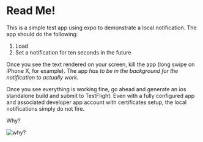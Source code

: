 # Read Me!

This is a simple test app using expo to demonstrate a local notification. The app should do the following:

1. Load
2. Set a notification for ten seconds in the future

Once you see the text rendered on your screen, kill the app (long swipe on iPhone X, for example). The app *has to be in the background for the notification to actually work.*

Once you see everything is working fine, go ahead and generate an ios standalone build and submit to TestFlight. Even with a fully configured app and associated developer app account with certificates setup, the local notifications simply do not fire.

Why?

![why?](https://gph.is/1TlGpqG)